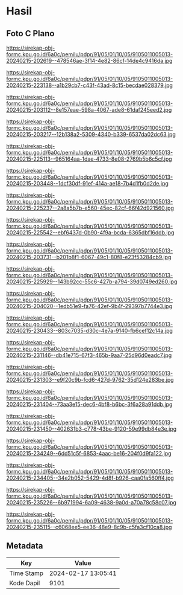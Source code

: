 # Hasil

## Foto C Plano

https://sirekap-obj-formc.kpu.go.id/6a0c/pemilu/pdpr/91/05/01/10/05/9105011005013-20240215-202619--478546ae-3f14-4e82-86cf-14de4c9416da.jpg

https://sirekap-obj-formc.kpu.go.id/6a0c/pemilu/pdpr/91/05/01/10/05/9105011005013-20240215-223138--a1b29cb7-c43f-43ad-8c15-becdae028379.jpg

https://sirekap-obj-formc.kpu.go.id/6a0c/pemilu/pdpr/91/05/01/10/05/9105011005013-20240215-203112--8e157eae-598a-4067-ade8-61daf245eed2.jpg

https://sirekap-obj-formc.kpu.go.id/6a0c/pemilu/pdpr/91/05/01/10/05/9105011005013-20240215-203217--12b138a2-5309-4340-b339-6537da02dc63.jpg

https://sirekap-obj-formc.kpu.go.id/6a0c/pemilu/pdpr/91/05/01/10/05/9105011005013-20240215-225113--965164aa-1dae-4733-8e08-2769b5b6c5cf.jpg

https://sirekap-obj-formc.kpu.go.id/6a0c/pemilu/pdpr/91/05/01/10/05/9105011005013-20240215-203448--1dcf30df-91ef-414a-ae18-7b4d1fb0d2de.jpg

https://sirekap-obj-formc.kpu.go.id/6a0c/pemilu/pdpr/91/05/01/10/05/9105011005013-20240215-225237--2a8a5b7b-e560-45ec-82cf-66f42d921560.jpg

https://sirekap-obj-formc.kpu.go.id/6a0c/pemilu/pdpr/91/05/01/10/05/9105011005013-20240215-225542--ebf6437d-0b90-4f9a-bcda-6365dbf16ddb.jpg

https://sirekap-obj-formc.kpu.go.id/6a0c/pemilu/pdpr/91/05/01/10/05/9105011005013-20240215-203731--b201b8f1-6067-49c1-80f8-e23f53284cb9.jpg

https://sirekap-obj-formc.kpu.go.id/6a0c/pemilu/pdpr/91/05/01/10/05/9105011005013-20240215-225929--143b92cc-55c6-427b-a794-39d0749ed260.jpg

https://sirekap-obj-formc.kpu.go.id/6a0c/pemilu/pdpr/91/05/01/10/05/9105011005013-20240215-204020--1edb51e9-fa76-42ef-9b4f-29397b7744e3.jpg

https://sirekap-obj-formc.kpu.go.id/6a0c/pemilu/pdpr/91/05/01/10/05/9105011005013-20240215-230433--803c7035-d30c-4e7a-9140-fb6cef12c14a.jpg

https://sirekap-obj-formc.kpu.go.id/6a0c/pemilu/pdpr/91/05/01/10/05/9105011005013-20240215-231146--db41e715-67f3-465b-9aa7-25d96d0eadc7.jpg

https://sirekap-obj-formc.kpu.go.id/6a0c/pemilu/pdpr/91/05/01/10/05/9105011005013-20240215-231303--e9f20c9b-fcd6-427d-9762-35d124e283be.jpg

https://sirekap-obj-formc.kpu.go.id/6a0c/pemilu/pdpr/91/05/01/10/05/9105011005013-20240215-231404--73aa3e15-dec6-4bf8-b6bc-3f6a28a91ddb.jpg

https://sirekap-obj-formc.kpu.go.id/6a0c/pemilu/pdpr/91/05/01/10/05/9105011005013-20240215-231450--402631b3-c778-43be-9120-59e99db84e3e.jpg

https://sirekap-obj-formc.kpu.go.id/6a0c/pemilu/pdpr/91/05/01/10/05/9105011005013-20240215-234249--6dd51c5f-6853-4aac-be16-204f0d9fa122.jpg

https://sirekap-obj-formc.kpu.go.id/6a0c/pemilu/pdpr/91/05/01/10/05/9105011005013-20240215-234405--34e2b052-5429-4d8f-b926-caa0fa560ff4.jpg

https://sirekap-obj-formc.kpu.go.id/6a0c/pemilu/pdpr/91/05/01/10/05/9105011005013-20240215-235226--6b971994-6a09-4638-9a0d-a70a78c58c07.jpg

https://sirekap-obj-formc.kpu.go.id/6a0c/pemilu/pdpr/91/05/01/10/05/9105011005013-20240215-235115--c6068ee5-ee36-48e9-8c9b-c5fa3cf10ca8.jpg


## Metadata

| Key        | Value               |
| ---------- | ------------------- |
| Time Stamp | 2024-02-17 13:05:41 |
| Kode Dapil | 9101                |



